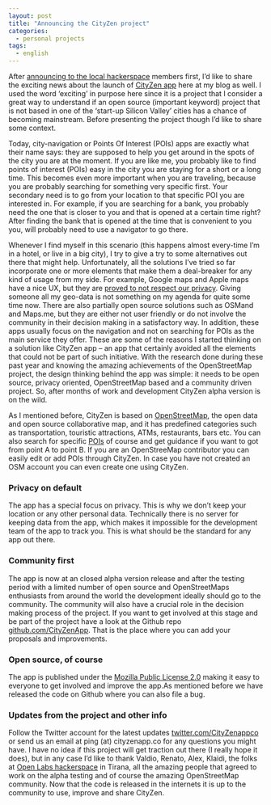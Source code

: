 ```yaml
---
layout: post
title: "Announcing the CityZen project"
categories:
  - personal projects
tags:
  - english
---
```


After [announcing to the local hackerspace](https://forum.openlabs.cc/t/introducing-cityzen-android-app/551) members first, I’d like to share the exciting news about the launch of [CityZen app](http://cityzenapp.co/) here at my blog as well. I used the word ‘exciting’ in purpose here since it is a project that I consider a great way to understand if an open source (important keyword) project that is not based in one of the ‘start-up Silicon Valley’ cities has a chance of becoming mainstream. Before presenting the project though I’d like to share some context.

Today, city-navigation or Points Of Interest (POIs) apps are exactly what their name says: they are supposed to help you get around in the spots of the city you are at the moment. If you are like me, you probably like to find points of interest (POIs) easy in the city you are staying for a short or a long time. This becomes even more important when you are traveling, because you are probably searching for something very specific first. Your secondary need is to go from your location to that specific POI you are interested in. For example, if you are searching for a bank, you probably need the one that is closer to you and that is opened at a certain time right? After finding the bank that is opened at the time that is convenient to you you, will probably need to use a navigator to go there.

Whenever I find myself in this scenario (this happens almost every-time I’m in a hotel, or live in a big city), I try to give a try to some alternatives out there that might help. Unfortunately, all the solutions I’ve tried so far incorporate one or more elements that make them a deal-breaker for any kind of usage from my side. For example, Google maps and Apple maps have a nice UX, but they are [proved to not respect our privacy](https://mashable.com/2014/06/05/edward-snowden-revelations/#nB6yjy10UPqO). Giving someone all my geo-data is not something on my agenda for quite some time now. There are also partially open source solutions such as OSMand and Maps.me, but they are either not user friendly or do not involve the community in their decision making in a satisfactory way. In addition, these apps usually focus on the navigation and not on searching for POIs as the main service they offer.
These are some of the reasons I started thinking on a solution like CityZen app – an app that certainly avoided all the elements that could not be part of such initiative. With the research done during these past year and knowing the amazing achievements of the OpenStreetMap project, the design thinking behind the app was simple: it needs to be open source, privacy oriented, OpenStreetMap based and  a community driven project. So, after months of work and development CityZen alpha version is on the wild.

As I mentioned before, CityZen is based on [OpenStreetMap](https://en.wikipedia.org/wiki/OpenStreetMap), the open data and open source collaborative map, and it has predefined categories such as transportation, touristic attractions, ATMs, restaurants, bars etc. You can also search for specific [POIs](https://en.wikipedia.org/wiki/Point_of_interest) of course and get guidance if you want to got from point A to point B. If you are an OpenStreeMap contributor you can easily edit or add POIs through CityZen. In case you have not created an OSM account you can even create one using CityZen.

### Privacy on default
The app has a special focus on privacy. This is why we don’t keep your location or any other personal data. Technically there is no server for keeping data from the app, which makes it impossible for the development team of the app to track you. This is what should be the standard for any app out there.

### Community first
The app is now at an closed alpha version release and after the testing period with a limited number of open source and OpenStreetMaps enthusiasts from around the world the development ideally should go to the community.  The community will also have a crucial role in the decision making process of the project. If you want to get involved at this stage and be part of the project have a look at the Github repo [github.com/CityZenApp](https://github.com/CityZenApp). That is the place where you can add your proposals and improvements.

### Open source, of course
The app is published under the [Mozilla Public License 2.0](https://github.com/CityZenApp/CityZen-Android/blob/master/LICENSE) making it easy to everyone to get involved and improve the app.As mentioned before we have released the code on Github where you can also file a bug.

### Updates from the project and other info
Follow the Twitter account for the latest updates [twitter.com/CityZenappco](https://twitter.com/CityZenappco) or send us an email at ping (at) cityzenapp.co for any questions you might have. I have no idea if this project will get traction out there (I really hope it does), but in any case I’d like to thank Valdio, Renato, Alex, Klaidi, the folks at [Open Labs hackerspace](https://openlabs.cc/en/) in Tirana, all the amazing people that agreed to work on the alpha testing and of course the amazing OpenStreetMap community. Now that the code is released in the internets it is up to the community to use, improve and share CityZen.
